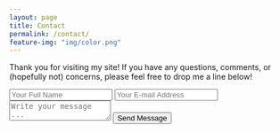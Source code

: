 ```yaml
---
layout: page
title: Contact
permalink: /contact/
feature-img: "img/color.png"
---
```


Thank you for visiting my site! If you have any questions, comments, or (hopefully not) concerns, please feel free to drop me a line below!

<form action="https://getsimpleform.com/messages?form_api_token=daa710adef0a692b0325c7d4a1281a39" method="post">
  <!-- the redirect_to is optional, the form will redirect to the referrer on submission -->
  <input type='hidden' name='redirect_to' value='http://sariaislam.github.io/thank-you/' />
  <input type='text' name='name' placeholder='Your Full Name' />
  <input type='email' name='email' placeholder='Your E-mail Address' />
  <textarea name='message' placeholder='Write your message ...'></textarea>
  <input type='submit' value='Send Message' />
</form>